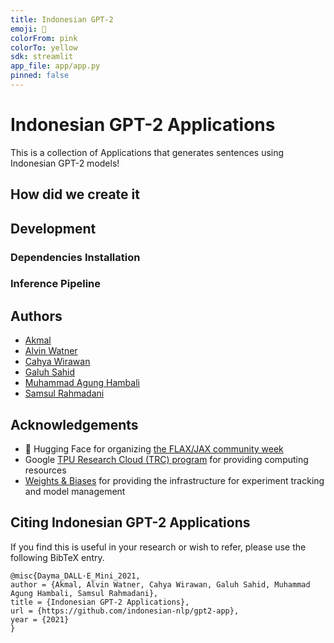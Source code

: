 ```yaml
---
title: Indonesian GPT-2 
emoji: 🦀
colorFrom: pink
colorTo: yellow
sdk: streamlit
app_file: app/app.py
pinned: false
---
```


# Indonesian GPT-2 Applications
This is a collection of Applications that generates sentences using Indonesian GPT-2 models!


## How did we create it

## Development

### Dependencies Installation

### Inference Pipeline

## Authors

- [Akmal](https://github.com/Wikidepia)
- [Alvin Watner](https://github.com/alvinwatner)
- [Cahya Wirawan](https://github.com/cahya-wirawan)
- [Galuh Sahid](https://github.com/galuhsahid)
- [Muhammad Agung Hambali](https://github.com/magungh1)
- [Samsul Rahmadani](https://github.com/acul3)

## Acknowledgements

- 🤗 Hugging Face for organizing [the FLAX/JAX community week](https://github.com/huggingface/transformers/tree/master/examples/research_projects/jax-projects)
- Google [TPU Research Cloud (TRC) program](https://sites.research.google/trc/) for providing computing resources
- [Weights & Biases](https://wandb.com/) for providing the infrastructure for experiment tracking and model management

## Citing Indonesian GPT-2 Applications

If you find this is useful in your research or wish to refer, please use the following BibTeX entry.

```
@misc{Dayma_DALL·E_Mini_2021,
author = {Akmal, Alvin Watner, Cahya Wirawan, Galuh Sahid, Muhammad Agung Hambali, Samsul Rahmadani},
title = {Indonesian GPT-2 Applications},
url = {https://github.com/indonesian-nlp/gpt2-app},
year = {2021}
}
```
